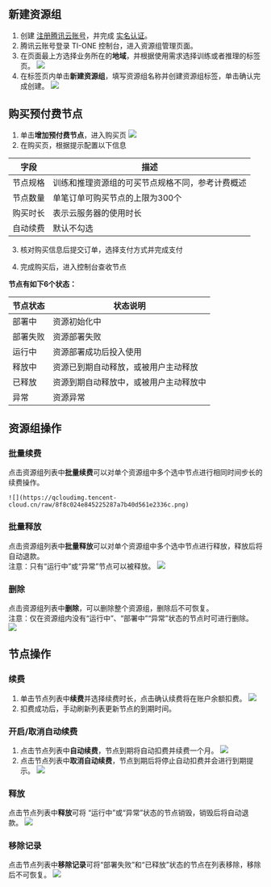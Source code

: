﻿## 新建资源组

1. 创建 [注册腾讯云账号](https://cloud.tencent.com/document/product/378/17985)，并完成 [实名认证](https://cloud.tencent.com/document/product/378/3629)。
2. 腾讯云账号登录 TI-ONE 控制台，进入资源组管理页面。
3. 在页面最上方选择业务所在的**地域**，并根据使用需求选择训练或者推理的标签页。
![](https://qcloudimg.tencent-cloud.cn/raw/c7dee718c6aa598bc2970eaa6a333a3a.png)
4. 在标签页内单击**新建资源组**，填写资源组名称并创建资源组标签，单击确认完成创建。
![](https://qcloudimg.tencent-cloud.cn/raw/c6dda5f3b6f4dc9a223d9d72b85f72b0.png)

## 购买预付费节点

1. 单击**增加预付费节点**，进入购买页
![](https://qcloudimg.tencent-cloud.cn/raw/ce6833de7bab7b30560b1a73d0d1feeb.png)
2. 在购买页，根据提示配置以下信息

|**字段**	|**描述**|
|---------|---------|
|节点规格	|训练和推理资源组的可买节点规格不同，参考计费概述|
节点数量|	单笔订单可购买节点的上限为300个
购买时长|	表示云服务器的使用时长
自动续费|	默认不勾选

3. 核对购买信息后提交订单，选择支付方式并完成支付

4. 完成购买后，进入控制台查收节点

**节点有如下6个状态：**

| **节点状态** | **状态说明**  | 
|-----|-----|
部署中	| 资源初始化中
部署失败| 资源部署失败
运行中	| 资源部署成功后投入使用 
释放中	| 资源已到期自动释放，或被用户主动释放 
已释放	| 资源到期自动释放中，或被用户主动释放中 
异常	| 资源异常 
			
## 资源组操作


### 批量续费
    
   点击资源组列表中**批量续费**可以对单个资源组中多个选中节点进行相同时间步长的续费操作。

	![](https://qcloudimg.tencent-cloud.cn/raw/8f8c024e845225287a7b40d561e2336c.png)

### 批量释放

   点击资源组列表中**批量释放**可以对单个资源组中多个选中节点进行释放，释放后将自动退款。  
   注意：只有“运行中”或“异常”节点可以被释放。
![](https://qcloudimg.tencent-cloud.cn/raw/176009e57a97cc723013610003ba400e.png)

### 删除
   
   点击资源组列表中**删除**，可以删除整个资源组，删除后不可恢复。  
   注意：仅在资源组内没有“运行中”、“部署中”“异常”状态的节点时可进行删除。
![](https://qcloudimg.tencent-cloud.cn/raw/2990348ef6d214427394187528b99d3a.png)

## 节点操作

### 续费
1. 单击节点列表中**续费**并选择续费时长，点击确认续费将在账户余额扣费。
![](https://qcloudimg.tencent-cloud.cn/raw/6a648eca7d4a5ff7f24bcf8f79a627fe.png)
2. 扣费成功后，手动刷新列表更新节点的到期时间。

### 开启/取消自动续费

1. 点击节点列表中**自动续费**，节点到期将自动扣费并续费一个月。
![](https://qcloudimg.tencent-cloud.cn/raw/13de0e21912016ade347b0bd0816dc9e.png)
2. 点击节点列表中**取消自动续费**，节点到期后将停止自动扣费并会进行到期提示。
![](https://qcloudimg.tencent-cloud.cn/raw/016e7d0dd41df36e6ac19364de4c644f.png)
### 释放
 点击节点列表中**释放**可将 “运行中”或“异常”状态的节点销毁，销毁后将自动退款。
![](https://qcloudimg.tencent-cloud.cn/raw/7916340ebb8efa44f259714e3bc27fc4.png)	
### 移除记录  
  点击节点列表中**移除记录**可将“部署失败”和“已释放”状态的节点在列表移除，移除后不可恢复。
![](https://qcloudimg.tencent-cloud.cn/raw/8da459229009f605ec06a5ac302f0015.png)